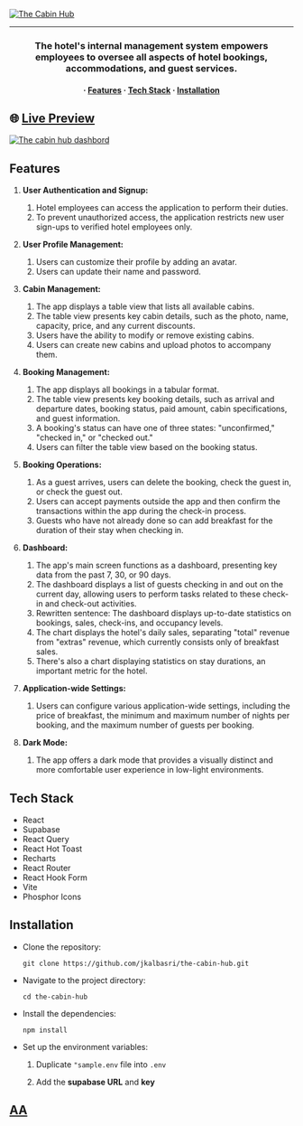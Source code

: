 <a align="center" href="https://the-cabin-hub.vercel.app/" target="_blank"><img src="public/logo-dark.png" alt="The Cabin Hub"></a>
  <hr>
<h3 align="center">The hotel's internal management system empowers employees to oversee all aspects of hotel bookings, accommodations, and guest services.</h3>

<h4 align="center">
  <span> · </span>
    <a href="#features">Features</a>
  <span> · </span>
    <a href="#tech-stack">Tech Stack</a>
  <span> · </span>
    <a href="#installation">Installation</a>
</h4>


## 🌐 <a href="https://the-cabin-hub.vercel.app/" target="blank" align="center"> Live Preview </a>

<a align="center" href="https://the-cabin-hub.vercel.app/" target="_blank" ><img src="public/dashbord.jpg" alt="The cabin hub dashbord"></a>

## Features

1. **User Authentication and Signup:**

   1. Hotel employees can access the application to perform their duties.
   2. To prevent unauthorized access, the application restricts new user sign-ups to verified hotel employees only.

2. **User Profile Management:**

   1. Users can customize their profile by adding an avatar.
   2. Users can update their name and password.

3. **Cabin Management:**

   1. The app displays a table view that lists all available cabins.
   2. The table view presents key cabin details, such as the photo, name, capacity, price, and any current discounts.
   3. Users have the ability to modify or remove existing cabins.
   4. Users can create new cabins and upload photos to accompany them.

4. **Booking Management:**

   1. The app displays all bookings in a tabular format.
   2. The table view presents key booking details, such as arrival and departure dates, booking status, paid amount, cabin specifications, and guest information.
   3. A booking's status can have one of three states: "unconfirmed," "checked in," or "checked out."
   4. Users can filter the table view based on the booking status.

5. **Booking Operations:**

   1. As a guest arrives, users can delete the booking, check the guest in, or check the guest out.
   2. Users can accept payments outside the app and then confirm the transactions within the app during the check-in process.
   3. Guests who have not already done so can add breakfast for the duration of their stay when checking in.


6. **Dashboard:**

   1. The app's main screen functions as a dashboard, presenting key data from the past 7, 30, or 90 days.
   2. The dashboard displays a list of guests checking in and out on the current day, allowing users to perform tasks related to these check-in and check-out activities.
   3. Rewritten sentence: The dashboard displays up-to-date statistics on bookings, sales, check-ins, and occupancy levels.
   4. The chart displays the hotel's daily sales, separating "total" revenue from "extras" revenue, which currently consists only of breakfast sales.
   5. There's also a chart displaying statistics on stay durations, an important metric for the hotel.

7. **Application-wide Settings:**

   1. Users can configure various application-wide settings, including the price of breakfast, the minimum and maximum number of nights per booking, and the maximum number of guests per booking.

8. **Dark Mode:**
   1. The app offers a dark mode that provides a visually distinct and more comfortable user experience in low-light environments.

## Tech Stack

- React
- Supabase
- React Query
- React Hot Toast
- Recharts
- React Router
- React Hook Form
- Vite
- Phosphor Icons

## Installation

- Clone the repository:

  ```
  git clone https://github.com/jkalbasri/the-cabin-hub.git
  ```

- Navigate to the project directory:

  ```
  cd the-cabin-hub
  ```

- Install the dependencies:

  ```
  npm install
  ```

- Set up the environment variables:

  1.  Duplicate `"sample.env` file into `.env`

  2.  Add the <b>supabase URL</b> and <b>key</b>

## <a align="center" href="http://albasri.dk/"> AA</a>
